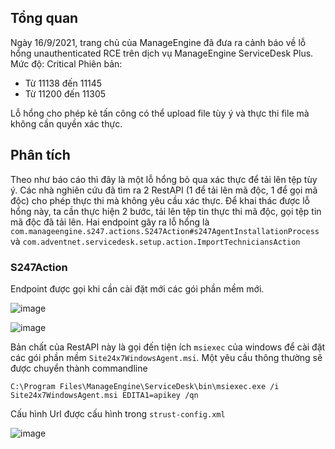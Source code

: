 ## Tổng quan 
Ngày 16/9/2021, trang chủ của ManageEngine đã đưa ra cảnh báo về lỗ hổng unauthenticated RCE trên dịch vụ ManageEngine ServiceDesk Plus. 
Mức độ: Critical 
Phiên bản: 
- Từ 11138 đến 11145 
- Từ 11200 đến 11305 

Lỗ hổng cho phép kẻ tấn công có thể upload file tùy ý và thực thi file mà không cần quyền xác thực.  

## Phân tích 
Theo như báo cáo thì đây là một lỗ hổng bỏ qua xác thực để tải lên tệp tùy ý. Các nhà nghiên cứu đã tìm ra 2 RestAPI (1 để tải lên mã độc, 1 để gọi mã độc) cho phép thực thi mà không yêu cầu xác thực. Để khai thác được lỗ hổng này, ta cần thực hiện 2 bước, tải lên tệp tin thực thi mã độc, gọi tệp tin mã độc đã tải lên. Hai endpoint gây ra lỗ hổng là 
`com.manageengine.s247.actions.S247Action#s247AgentInstallationProcess` và `com.adventnet.servicedesk.setup.action.ImportTechniciansAction` 

### S247Action 

Endpoint được gọi khi cần cài đặt mới các gói phần mềm mới. 
 
![image](https://user-images.githubusercontent.com/22276823/149799221-0ef5ab7c-8755-4064-924c-4b9e685e9bc5.png) 

![image](https://user-images.githubusercontent.com/22276823/149799437-3d4d641f-d73a-4f88-acef-879384db4c76.png) 

Bản chất của RestAPI này là gọi đến tiện ích `msiexec` của windows để cài đặt các gói phần mềm `Site24x7WindowsAgent.msi`. Một yêu cầu thông thường sẽ được chuyển thành commandline 
```
C:\Program Files\ManageEngine\ServiceDesk\bin\msiexec.exe /i Site24x7WindowsAgent.msi EDITA1=apikey /qn
``` 
Cấu hình Url được cấu hình trong `strust-config.xml` 
 
![image](https://user-images.githubusercontent.com/22276823/149887191-6dd47246-a513-4297-858e-d56ad4f9243b.png)  
 
